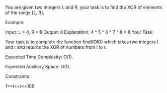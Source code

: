 You are given two integers L and R, your task is to find the XOR of elements of the range [L, R].

Example:

Input: 
L = 4, R = 8 
Output:
8 
Explanation:
4 ^ 5 ^ 6 ^ 7 ^ 8 = 8
Your Task:

Your task is to complete the function findXOR() which takes two integers l and r and returns the XOR of numbers from l to r.

Expected Time Complexity: O(1).

Expected Auxiliary Space: O(1).

Constraints:

1<=l<=r<=109
